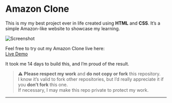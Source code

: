 # Amazon Clone

This is my my best project ever in life created using **HTML** and **CSS**. It’s a simple Amazon-like website to showcase my learning.

![Screenshot](ama_logo.png)

Feel free to try out my Amazon Clone live here:  
[Live Demo](https://yash7104.github.io/Amazon-Clone/)

It took me 14 days to build this, and I’m proud of the result.

> ⚠️ **Please respect my work** and **do not copy or fork** this repository.  
I know it’s valid to fork other repositories, but I’d really appreciate it if you **don’t fork** this one.  
If necessary, I may make this repo private to protect my work.

---




